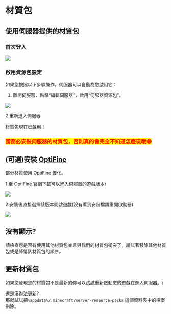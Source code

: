 # 材質包

## 使用伺服器提供的材質包

### ​首次登入

![](https://files.gitbook.com/v0/b/gitbook-x-prod.appspot.com/o/spaces%2F-Me5MH2QAsPSK7I2cqxi%2Fuploads%2FgA6Is1LQnaeopDhlHcPu%2Fimage.png?alt=media\&token=a4df5c7d-d45c-402a-aab4-37fb3e777cf5)

### 啟用資源包設定

如果您按照以下步驟操作，伺服器可以自動為您啟用它：

1. 離開伺服器，點擊“編輯伺服器”，啟用“伺服器資源包”。

![](<../.gitbook/assets/image (179).png>)

2.重新進入伺服器

材質包現在已啟用！

### <mark style="color:red;">**請務必安裝伺服器的材質包，否則真的會完全不知道怎麼玩哦😅**</mark>

## (可選)安裝 [OptiFine](https://optifine.net/home)&#x20;

部分材質使用 [OptiFine](https://optifine.net/home) 優化。

&#x20;  1.至 [OptiFine](https://optifine.net/home) 官網下載可以進入伺服器的遊戲版本\


![](<../.gitbook/assets/image (181).png>)

&#x20;   2.安裝後直接選擇該版本開啟遊戲(沒有看到安裝檔請重開啟動器)

![](<../.gitbook/assets/image (180).png>)



## 沒有顯示?

請檢查您是否有使用其他材質包並且與我們的材質包衝突了，請試著移除其他材質包或是降低該材質包的順序。

## 更新材質包

如果您發現您的材質包不是最新的你可以試試重新啟動您的遊戲在進入伺服器。\


還是沒辦法更新?\
那就試試把`%appdata%/.minecraft/server-resource-packs` 這個資料夾中的檔案刪除。
